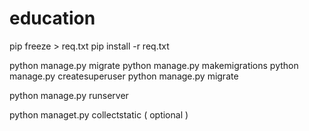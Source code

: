 # education


pip freeze > req.txt
pip install -r req.txt

python manage.py migrate 
python manage.py makemigrations
python manage.py createsuperuser
python manage.py migrate 

python manage.py runserver

python managet.py collectstatic ( optional )
